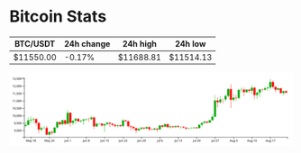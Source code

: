 # Bitcoin Stats

BTC/USDT|24h change|24h high|24h low|
|---|---|---|---|
|$11550.00|-0.17%|$11688.81|$11514.13|

<img src="./chart.svg">
